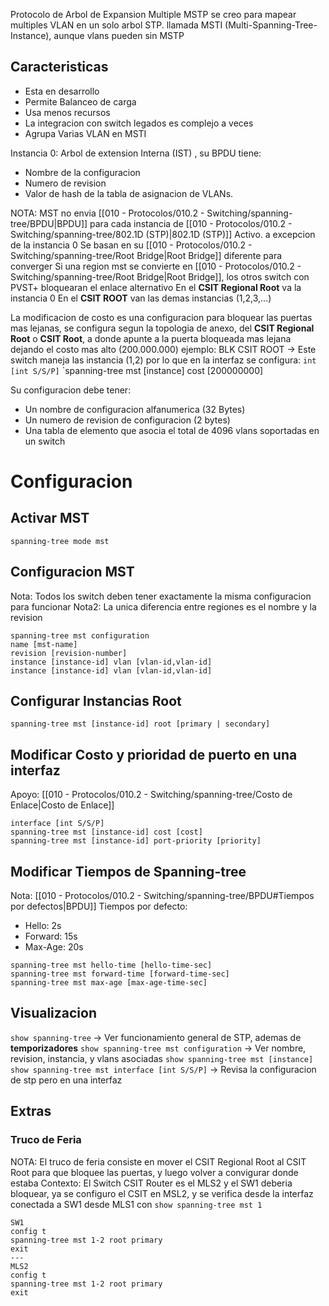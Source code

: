 Protocolo de Arbol de Expansion Multiple
MSTP se creo para mapear multiples VLAN en un solo arbol STP. llamada MSTI (Multi-Spanning-Tree-Instance), aunque vlans pueden sin MSTP
## Caracteristicas
- Esta en desarrollo
- Permite Balanceo de carga
- Usa menos recursos
- La integracion con switch legados es complejo a veces
- Agrupa Varias VLAN en MSTI

Instancia 0: Arbol de extension Interna (IST) , su BPDU tiene:
- Nombre de la configuracion
- Numero de revision
- Valor de hash de la tabla de asignacion de VLANs.

NOTA: MST no envia [[010 - Protocolos/010.2 - Switching/spanning-tree/BPDU|BPDU]] para cada instancia de [[010 - Protocolos/010.2 - Switching/spanning-tree/802.1D (STP)|802.1D (STP)]] Activo. a excepcion de la instancia 0
Se basan en su [[010 - Protocolos/010.2 - Switching/spanning-tree/Root Bridge|Root Bridge]] diferente para converger
Si una region mst se convierte en [[010 - Protocolos/010.2 - Switching/spanning-tree/Root Bridge|Root Bridge]], los otros switch con PVST+ bloquearan el enlace alternativo
En el **CSIT Regional Root** va la instancia 0
En el **CSIT ROOT** van las demas instancias (1,2,3,...)

La modificacion de costo es una configuracion para bloquear las puertas mas lejanas, se configura segun la topologia de anexo, del **CSIT Regional Root** o **CSIT Root**, a donde apunte a la puerta bloqueada mas lejana dejando el costo mas alto (200.000.000)
ejemplo:
BLK CSIT ROOT -> Este switch maneja las instancia (1,2) por lo que en la interfaz se configura:
`int [int S/S/P]`
`spanning-tree mst [instance] cost [200000000] 

Su configuracion debe tener:
- Un nombre de configuracion alfanumerica (32 Bytes)
- Un numero de revision de configuracion (2 bytes)
- Una tabla de elemento que asocia el total de 4096 vlans soportadas en un switch

# Configuracion
## Activar MST
```
spanning-tree mode mst
```
## Configuracion MST
Nota: Todos los switch deben tener exactamente la misma configuracion para funcionar
Nota2: La unica diferencia entre regiones es el nombre y la revision
```
spanning-tree mst configuration
name [mst-name]
revision [revision-number]
instance [instance-id] vlan [vlan-id,vlan-id]
instance [instance-id] vlan [vlan-id,vlan-id]
```
## Configurar Instancias Root
```
spanning-tree mst [instance-id] root [primary | secondary]
```
## Modificar Costo y prioridad de puerto en una interfaz
Apoyo: [[010 - Protocolos/010.2 - Switching/spanning-tree/Costo de Enlace|Costo de Enlace]]
```
interface [int S/S/P]
spanning-tree mst [instance-id] cost [cost]
spanning-tree mst [instance-id] port-priority [priority]
```
## Modificar Tiempos de Spanning-tree
Nota: [[010 - Protocolos/010.2 - Switching/spanning-tree/BPDU#Tiempos por defectos|BPDU]]
Tiempos por defecto:
- Hello: 2s
- Forward: 15s
- Max-Age: 20s
```
spanning-tree mst hello-time [hello-time-sec]
spanning-tree mst forward-time [forward-time-sec]
spanning-tree mst max-age [max-age-time-sec]
```
## Visualizacion
`show spanning-tree` -> Ver funcionamiento general de STP, ademas de **temporizadores**
`show spanning-tree mst configuration` -> Ver nombre, revision, instancia, y vlans asociadas
`show spanning-tree mst [instance]`
`show spanning-tree mst interface [int S/S/P]` -> Revisa la configuracion de stp pero en una interfaz

## Extras
### Truco de Feria
NOTA: El truco de feria consiste en mover el CSIT Regional Root al CSIT Root para que bloquee las puertas, y luego volver a convigurar donde estaba
Contexto: El Switch CSIT Router es el MLS2 y el SW1 deberia bloquear, ya se configuro el CSIT en MSL2, y se verifica desde la interfaz conectada a SW1 desde MLS1 con `show spanning-tree mst 1`
```
SW1
config t
spanning-tree mst 1-2 root primary
exit
---
MLS2
config t
spanning-tree mst 1-2 root primary
exit
```

